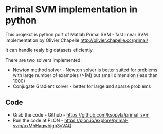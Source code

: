 # Primal SVM implementation in python

This projekct is python port of Matlab Primal SVM - fast linear SVM implementation by Olivier Chapelle http://olivier.chapelle.cc/primal/

It can handle realy big datasets eficiently.

There are two solvers implemented:

* Newton method solver - Newton solver is better suited for problems with large number of examples (>1M) but small dimension (less than 1000)
* Conjugate Gradient solver - better for large and sparse problems


 ## Code
 
 * Grab the code - Github - https://github.com/ksopyla/primal_svm
 * Run the code at PLON - https://plon.io/explore/primal-svm/uxMhHaqwbjgh3yVAQ